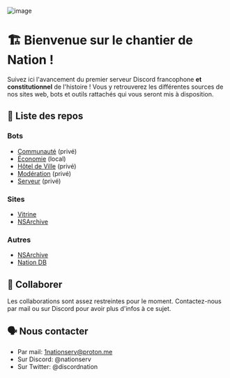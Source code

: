 ![image](https://github.com/user-attachments/assets/728e4724-160d-4b87-b69a-f9709d4cd7e6)

# :building_construction: Bienvenue sur le chantier de Nation !

Suivez ici l'avancement du premier serveur Discord francophone **et constitutionnel** de l'histoire ! Vous y retrouverez les différentes sources de nos sites web, bots et outils rattachés qui vous seront mis à disposition.

## :scroll: Liste des repos

### Bots
- [Communauté](https://github.com/1nserv/people.bot) (privé)
- [Économie](https://github.com/1nserv/economie) (local)
- [Hôtel de Ville](https://github.com/1nserv/hdv.bot) (privé)
- [Modération](https://github.com/1nserv/moderation) (privé)
- [Serveur](https://github.com/1nserv/server.bot) (privé)

### Sites
- [Vitrine](https://github.com/okayhappex/nation-server)
- [NSArchive](https://github.com/okayhappex/nation-server)

### Autres
- [NSArchive](https://github.com/1nserv/1ns-archive)
- [Nation DB](https://github.com/1nserv/nation-db)

## :busts_in_silhouette: Collaborer
Les collaborations sont assez restreintes pour le moment. Contactez-nous par mail ou sur Discord pour avoir plus d'infos à ce sujet.

## :speaking_head: Nous contacter
- Par mail: 1nationserv@proton.me
- Sur Discord: @nationserv
- Sur Twitter: @discordnation
